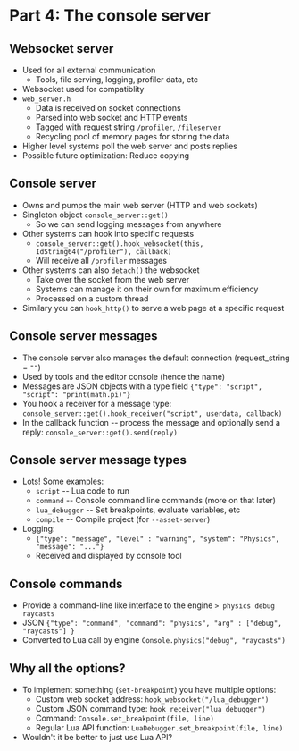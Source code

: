 # Part 4: The console server



## Websocket server

* Used for all external communication
	* Tools, file serving, logging, profiler data, etc
* Websocket used for compatiblity
* `web_server.h`
	* Data is received on socket connections
	* Parsed into web socket and HTTP events
	* Tagged with request string `/profiler`, `/fileserver`
	* Recycling pool of memory pages for storing the data
* Higher level systems poll the web server and posts replies
* Possible future optimization: Reduce copying



## Console server

* Owns and pumps the main web server (HTTP and web sockets)
* Singleton object `console_server::get()`
	* So we can send logging messages from anywhere
* Other systems can hook into specific requests
	* `console_server::get().hook_websocket(this, IdString64("/profiler"), callback)`
	* Will receive all `/profiler` messages
* Other systems can also `detach()` the websocket
	* Take over the socket from the web server
	* Systems can manage it on their own for maximum efficiency
	* Processed on a custom thread
* Similary you can `hook_http()` to serve a web page at a specific request



## Console server messages

* The console server also manages the default connection (request_string = `""`)
* Used by tools and the editor console (hence the name)
* Messages are JSON objects with a type field
	`{"type": "script", "script": "print(math.pi)"}`
* You hook a receiver for a message type:
	`console_server::get().hook_receiver("script", userdata, callback)`
* In the callback function -- process the message and optionally send a reply:
	`console_server::get().send(reply)`


## Console server message types

* Lots! Some examples:
	* `script` -- Lua code to run
	* `command` -- Console command line commands (more on that later)
	* `lua_debugger` -- Set breakpoints, evaluate variables, etc
	* `compile` -- Compile project (for `--asset-server`)
* Logging:
	* `{"type": "message", "level" : "warning", "system": "Physics", "message": "..."}`
	* Received and displayed by console tool



## Console commands

* Provide a command-line like interface to the engine
	`> physics debug raycasts`
* JSON
	`{"type": "command", "command": "physics", "arg" : ["debug", "raycasts"] }`
* Converted to Lua call by engine
	`Console.physics("debug", "raycasts")`



## Why all the options?

* To implement something (`set-breakpoint`) you have multiple options:
	* Custom web socket address: `hook_websocket("/lua_debugger")`
	* Custom JSON command type: `hook_receiver("lua_debugger")`
	* Command: `Console.set_breakpoint(file, line)`
	* Regular Lua API function: `LuaDebugger.set_breakpoint(file, line)`
* Wouldn't it be better to just use Lua API?
